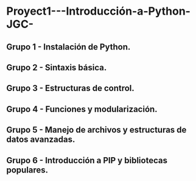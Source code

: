 # Proyect1---Introducción-a-Python-JGC-

## Grupo 1 - Instalación de Python.
## Grupo 2 - Sintaxis básica.
## Grupo 3 - Estructuras de control.
## Grupo 4 - Funciones y modularización.
## Grupo 5 - Manejo de archivos y estructuras de datos avanzadas.
## Grupo 6 - Introducción a PIP y bibliotecas populares.
